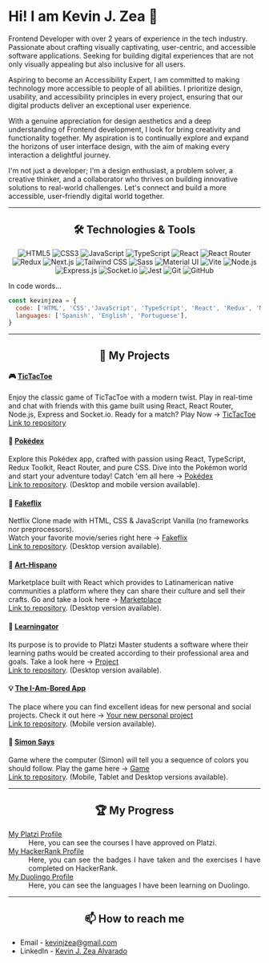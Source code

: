 <h1 align="start"> Hi! I am Kevin J. Zea  👋</h1>

Frontend Developer with over 2 years of experience in the tech industry. Passionate about crafting visually captivating, user-centric, and accessible software applications. Seeking for building digital experiences that are not only visually appealing but also inclusive for all users.

Aspiring to become an Accessibility Expert, I am committed to making technology more accessible to people of all abilities. I prioritize design, usability, and accessibility principles in every project, ensuring that our digital products deliver an exceptional user experience.

With a genuine appreciation for design aesthetics and a deep understanding of Frontend development, I look for bring creativity and functionality together. My aspiration is to continually explore and expand the horizons of user interface design, with the aim of making every interaction a delightful journey.

I'm not just a developer; I'm a design enthusiast, a problem solver, a creative thinker, and a collaborator who thrives on building innovative solutions to real-world challenges. Let's connect and build a more accessible, user-friendly digital world together.

<hr>

<h2 align="center">🛠 Technologies & Tools</h2>

<p align="center">
    <img src="https://img.shields.io/badge/HTML5-A62707?&style=for-the-badge&logo=html5&logoColor=fff" alt="HTML5" />
    <img src="https://img.shields.io/badge/CSS3-005b94?style=for-the-badge&logo=css3" alt="CSS3" />
    <img src="https://img.shields.io/badge/JavaScript-323330?style=for-the-badge&logo=javascript&logoColor=F7DF1E" alt="JavaScript" />
    <img src="https://img.shields.io/badge/TypeScript-255A93?style=for-the-badge&logo=typescript&logoColor=fff" alt="TypeScript" />
    <img src="https://img.shields.io/badge/React-20232A?style=for-the-badge&logo=react&logoColor=61DAFB" alt="React" />
    <img src="https://img.shields.io/badge/React_Router-a42d2f?style=for-the-badge&logo=reactrouter&logoColor=fff" alt="React Router" />
    <img src="https://img.shields.io/badge/Redux-6A43A8?style=for-the-badge&logo=redux" alt="Redux" />
    <img src="https://img.shields.io/badge/Next.js-000000?style=for-the-badge&logo=nextdotjs" alt="Next.js" />
    <img src="https://img.shields.io/badge/Tailwind_CSS-055E85?style=for-the-badge&logo=tailwindcss&logoColor=fff" alt="Tailwind CSS" />
    <img src="https://img.shields.io/badge/SASS-933665?style=for-the-badge&logo=sass&logoColor=fff" alt="Sass" />
    <img src="https://img.shields.io/badge/MUI-0057AD?style=for-the-badge&logo=mui&logoColor=fff" alt="Material UI" />
    <img src="https://img.shields.io/badge/Vite-444ac1?style=for-the-badge&logo=vite&logoColor=fff" alt="Vite" />
    <img src="https://img.shields.io/badge/Node.js-222?style=for-the-badge&logo=nodedotjs&logoColor=8fd289" alt="Node.js" />
    <img src="https://img.shields.io/badge/Express-000?style=for-the-badge&logo=express" alt="Express.js" />
    <img src="https://img.shields.io/badge/Socket.io-010101?style=for-the-badge&logo=socketdotio" alt="Socket.io" />
    <img src="https://img.shields.io/badge/Jest-8F3D56?style=for-the-badge&logo=jest" alt="Jest" />
    <img src="https://img.shields.io/badge/Git-AB240D?style=for-the-badge&logo=git&logoColor=fff" alt="Git" />
    <img src="https://img.shields.io/badge/GitHub-010101?&style=for-the-badge&logo=github" alt="GitHub" />
</p>

In code words...

```javascript
const kevinjzea = {
  code: ['HTML', 'CSS','JavaScript', 'TypeScript', 'React', 'Redux', 'Next.js', 'Sass', 'Tailwind CSS', 'Node.js', 'Express', 'Socket.io'],
  languages: ['Spanish', 'English', 'Portuguese'],
}
```

<hr>

<h2 align="center">💼 My Projects</h2>

<h4>🎮 <a href="https://tictactoe.kevinjzea.com/">TicTacToe</a></h4>
<p>Enjoy the classic game of TicTacToe with a modern twist. Play in real-time and chat with friends with this game built using React, React Router, Node.js, Express and Socket.io. Ready for a match? Play Now ->  <a href="https://tictactoe.kevinjzea.com/">TicTacToe</a><br /><a href="https://github.com/KevinJZea/tictactoe">Link to repository</a></p>

<h4>🐾 <a href="https://pokedex.kevinjzea.com/">Pok&eacute;dex</a></h4>
<p>Explore this Pok&eacute;dex app, crafted with passion using React, TypeScript, Redux Toolkit, React Router, and pure CSS. Dive into the Pokémon world and start your adventure today! Catch 'em all here -> <a href="https://pokedex.kevinjzea.com/">Pok&eacute;dex</a><br /><a href="https://github.com/KevinJZea/pokedex">Link to repository</a>. (Desktop and mobile version available).</p>

<h4>🎥 <a href="https://fakeflix-kjz.web.app/">Fakeflix</a></h4>
<p>Netflix Clone made with HTML, CSS & JavaScript Vanilla (no frameworks nor preprocessors).<br />Watch your favorite movie/series right here -> <a href="https://fakeflix-kjz.web.app/">Fakeflix</a><br /><a href="https://github.com/KevinJZea/fakeflix">Link to repository</a>. (Desktop version available).</p>

<h4>🛒 <a href="https://art-hispano.web.app/">Art-Hispano</a></h4>
<p>Marketplace built with React which provides to Latinamerican native communities a platform where they can share their culture and sell their crafts. Go and take a look here -> <a href="https://art-hispano.web.app/">Marketplace</a><br /><a href="https://github.com/KevinJZea/C6-art-hispano">Link to repository</a>. (Desktop version available).</p>

<h4>🐊 <a href="https://learningator.web.app/">Learningator</a></h4>
<p>Its purpose is to provide to Platzi Master students a software where their learning paths would be created according to their professional area and goals. Take a look here -> <a href="https://learningator.web.app/">Project</a><br /><a href="https://github.com/KevinJZea/learning-200-frontend">Link to repository</a>. (Desktop version available).</p>

<h4>💡 <a href="https://i-am-bored-app.web.app/">The I-Am-Bored App</a></h4>
<p>The place where you can find excellent ideas for new personal and social projects. Check it out here -> <a href="https://i-am-bored-app.web.app/">Your new personal project</a><br /><a href="https://github.com/KevinJZea/i-am-bored-app">Link to repository</a>. (Mobile version available).</p>

<h4>👑 <a href="http://kevinjzea.com/simon-says/index.html">Simon Says</a></h4>
<p>Game where the computer (Simon) will tell you a sequence of colors you should follow. Play the game here -> <a href="http://kevinjzea.com/simon-says/index.html">Game</a><br /><a href="https://github.com/KevinJZea/simon-says">Link to repository</a>. (Mobile, Tablet and Desktop versions available).</p>


<hr>

<h2 align="center">🏆 My Progress</h2>

<dl align="justify">
  <dt><a href="https://platzi.com/p/kevinjzea">My Platzi Profile</a></dt>
    <dd>Here, you can see the courses I have approved on Platzi.</dd>

  <dt><a href="https://hackerrank.com/kevinjzea">My HackerRank Profile</a></dt>
    <dd>Here, you can see the badges I have taken and the exercises I have completed on HackerRank.</dd>
    
  <dt><a href="https://en.duolingo.com/profile/KevinJZea">My Duolingo Profile</a></dt>
    <dd>Here, you can see the languages I have been learning on Duolingo.</dd>
 </dl>

<!--  -->

<hr>

<h2 align="center">📫 How to reach me</h2>

-  Email - kevinjzea@gmail.com
-  LinkedIn - [Kevin J. Zea Alvarado](https://linkedin.com/in/kevinjzea/)


<!--
**KevinJZea/KevinJZea** is a ✨ _special_ ✨ repository because its `README.md` (this file) appears on your GitHub profile.

Here are some ideas to get you started:

- 🔭 I’m currently working on ...
- 🌱 I’m currently learning ...
- 👯 I’m looking to collaborate on ...
- 🤔 I’m looking for help with ...
- 💬 Ask me about ...
- 🔭 I’m currently working on ...
- 📫 How to reach me: ...
- 😄 Pronouns: ...
- ⚡ Fun fact: ...


-->
